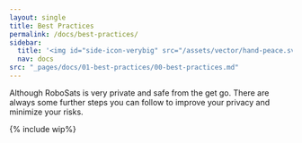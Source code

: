 ```yaml
---
layout: single
title: Best Practices
permalink: /docs/best-practices/
sidebar:
  title: '<img id="side-icon-verybig" src="/assets/vector/hand-peace.svg"/>Best Practices'
  nav: docs
src: "_pages/docs/01-best-practices/00-best-practices.md"
---
```


Although RoboSats is very private and safe from the get go. There are always some further steps you can follow to improve your privacy and minimize your risks.

{% include wip%}